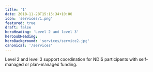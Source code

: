 ```yaml
---
title: '1'
date: 2018-11-28T15:15:34+10:00
icon: 'services/1.png'
featured: true
draft: false
heroHeading: 'Level 2 and level 3'
heroSubHeading: 
heroBackground: 'services/service2.jpg'
canonical: '/services'
---
```


Level 2 and level 3 support coordination for NDIS participants with self-managed or plan-managed funding.

